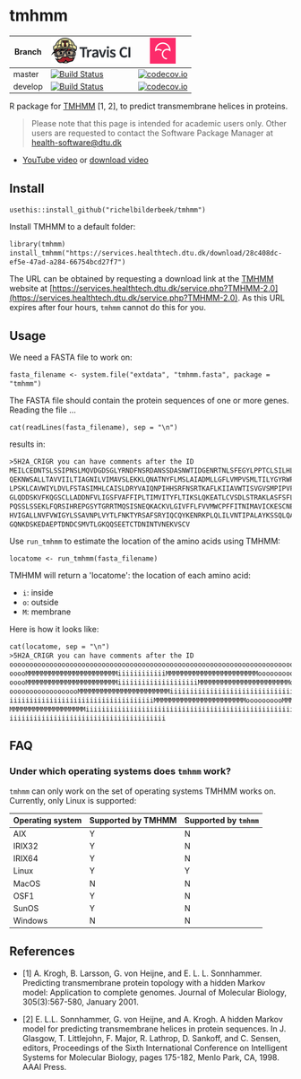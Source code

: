 # tmhmm

Branch|[![Travis CI logo](pics/TravisCI.png)](https://travis-ci.org)|[![Codecov logo](pics/Codecov.png)](https://www.codecov.io)
-------|---|---
master |[![Build Status](https://travis-ci.org/richelbilderbeek/tmhmm.svg?branch=master)](https://travis-ci.org/richelbilderbeek/tmhmm)|[![codecov.io](https://codecov.io/github/richelbilderbeek/tmhmm/coverage.svg?branch=master)](https://codecov.io/github/richelbilderbeek/tmhmm/branch/master)
develop|[![Build Status](https://travis-ci.org/richelbilderbeek/tmhmm.svg?branch=develop)](https://travis-ci.org/richelbilderbeek/tmhmm)|[![codecov.io](https://codecov.io/github/richelbilderbeek/tmhmm/coverage.svg?branch=develop)](https://codecov.io/github/richelbilderbeek/tmhmm/branch/develop)

R package for [TMHMM](https://services.healthtech.dtu.dk/service.php?TMHMM-2.0) [1, 2],
to predict transmembrane helices in proteins.

> Please note that this page is intended for academic users only. Other users are requested
> to contact the Software Package Manager at health-software@dtu.dk

 * [YouTube video](https://youtu.be/WtP9M1Yk9PA) or [download video](http://richelbilderbeek.nl/tmhmm.ogv)

## Install

```
usethis::install_github("richelbilderbeek/tmhmm")
```

Install TMHMM to a default folder:

```
library(tmhmm)
install_tmhmm("https://services.healthtech.dtu.dk/download/28c408dc-ef5e-47ad-a284-66754bcd27f7")
```


The URL can be obtained by requesting a download link at 
the [TMHMM](https://services.healthtech.dtu.dk/service.php?TMHMM-2.0) website 
at [https://services.healthtech.dtu.dk/service.php?TMHMM-2.0](https://services.healthtech.dtu.dk/service.php?TMHMM-2.0).
As this URL expires after four hours, `tmhmm` cannot do this for you.

## Usage

We need a FASTA file to work on:

```{r}
fasta_filename <- system.file("extdata", "tmhmm.fasta", package = "tmhmm")
```

The FASTA file should contain the protein sequences of one or more
genes. Reading the file ...

```
cat(readLines(fasta_filename), sep = "\n")
```

results in:

```
>5H2A_CRIGR you can have comments after the ID
MEILCEDNTSLSSIPNSLMQVDGDSGLYRNDFNSRDANSSDASNWTIDGENRTNLSFEGYLPPTCLSILHL
QEKNWSALLTAVVIILTIAGNILVIMAVSLEKKLQNATNYFLMSLAIADMLLGFLVMPVSMLTILYGYRWP
LPSKLCAVWIYLDVLFSTASIMHLCAISLDRYVAIQNPIHHSRFNSRTKAFLKIIAVWTISVGVSMPIPVF
GLQDDSKVFKQGSCLLADDNFVLIGSFVAFFIPLTIMVITYFLTIKSLQKEATLCVSDLSTRAKLASFSFL
PQSSLSSEKLFQRSIHREPGSYTGRRTMQSISNEQKACKVLGIVFFLFVVMWCPFFITNIMAVICKESCNE
HVIGALLNVFVWIGYLSSAVNPLVYTLFNKTYRSAFSRYIQCQYKENRKPLQLILVNTIPALAYKSSQLQA
GQNKDSKEDAEPTDNDCSMVTLGKQQSEETCTDNINTVNEKVSCV
```

Use `run_tmhmm` to estimate the location of the amino acids 
using TMHMM:

```{r}
locatome <- run_tmhmm(fasta_filename)
```

TMHMM will return a 'locatome': the location
of each amino acid:

 * `i`: inside
 * `o`: outside
 * `M`: membrane

Here is how it looks like:

```
cat(locatome, sep = "\n")
>5H2A_CRIGR you can have comments after the ID
oooooooooooooooooooooooooooooooooooooooooooooooooooooooooooooooooooooooo
ooooMMMMMMMMMMMMMMMMMMMMMMMiiiiiiiiiiiiMMMMMMMMMMMMMMMMMMMMMMMoooooooooo
ooooMMMMMMMMMMMMMMMMMMMMMMMiiiiiiiiiiiiiiiiiiiiMMMMMMMMMMMMMMMMMMMMMMMoo
oooooooooooooooooMMMMMMMMMMMMMMMMMMMMMMMiiiiiiiiiiiiiiiiiiiiiiiiiiiiiiii
iiiiiiiiiiiiiiiiiiiiiiiiiiiiiiiiiiiiMMMMMMMMMMMMMMMMMMMMMMMoooooooooMMMM
MMMMMMMMMMMMMMMMMMMiiiiiiiiiiiiiiiiiiiiiiiiiiiiiiiiiiiiiiiiiiiiiiiiiiiii
iiiiiiiiiiiiiiiiiiiiiiiiiiiiiiiiiiiiiii
```

## FAQ

### Under which operating systems does `tmhmm` work?

`tmhmm` can only work on the set of operating systems TMHMM
works on. Currently, only Linux is supported:

Operating system|Supported by TMHMM|Supported by `tmhmm`
---|---|---
AIX|Y|N
IRIX32|Y|N
IRIX64|Y|N
Linux|Y|Y
MacOS|N|N
OSF1|Y|N
SunOS|Y|N
Windows|N|N

## References

 * [1] A. Krogh, B. Larsson, G. von Heijne, and E. L. L. Sonnhammer.
   Predicting transmembrane protein topology with a hidden Markov model: 
   Application to complete genomes.
   Journal of Molecular Biology, 305(3):567-580, January 2001.

 * [2] E. L.L. Sonnhammer, G. von Heijne, and A. Krogh.
   A hidden Markov model for predicting transmembrane helices 
   in protein sequences.
   In J. Glasgow, T. Littlejohn, F. Major, R. Lathrop, D. Sankoff, 
   and C. Sensen, editors, 
   Proceedings of the Sixth International Conference 
   on Intelligent Systems for Molecular Biology, 
   pages 175-182, Menlo Park, CA, 1998. AAAI Press.
